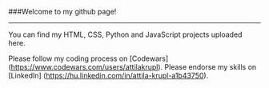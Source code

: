 
###Welcome to my github page!  

---
You can find my HTML, CSS, Python and JavaScript projects uploaded here.

Please follow my coding process on [Codewars] (https://www.codewars.com/users/attilakrupl).
Please endorse my skills on [LinkedIn] (https://hu.linkedin.com/in/attila-krupl-a1b43750).

